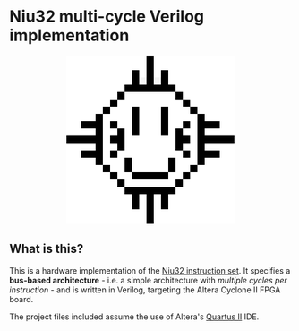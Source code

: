 # Niu32 multi-cycle Verilog implementation

<div align="center">
    <img src="https://raw.githubusercontent.com/OzuYatamutsu/Niu32/master/Niu.png" /><br />
</div>

## What is this?

This is a hardware implementation of the [Niu32 instruction set](https://github.com/OzuYatamutsu/Niu32-multicycle). It specifies a **bus-based architecture** - i.e. a simple architecture with *multiple cycles per instruction* - and is written in Verilog, targeting the Altera Cyclone II FPGA board.

The project files included assume the use of Altera's [Quartus II](https://dl.altera.com/?edition=web) IDE.